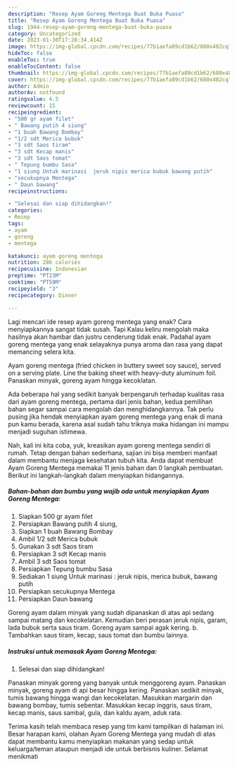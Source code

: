```yaml
---
description: "Resep Ayam Goreng Mentega Buat Buka Puasa"
title: "Resep Ayam Goreng Mentega Buat Buka Puasa"
slug: 1944-resep-ayam-goreng-mentega-buat-buka-puasa
category: Uncategorized
date: 2023-01-30T17:28:34.414Z
image: https://img-global.cpcdn.com/recipes/77b1aefa89cd1b62/680x482cq70/ayam-goreng-mentega-foto-resep-utama.jpg
hideToc: false
enableToc: true
enableTocContent: false
thumbnail: https://img-global.cpcdn.com/recipes/77b1aefa89cd1b62/680x482cq70/ayam-goreng-mentega-foto-resep-utama.jpg
cover: https://img-global.cpcdn.com/recipes/77b1aefa89cd1b62/680x482cq70/ayam-goreng-mentega-foto-resep-utama.jpg
author: Admin
authorAv: notfound
ratingvalue: 4.5
reviewcount: 15
recipeingredient:
- "500 gr ayam filet"
- " Bawang putih 4 siung"
- "1 buah Bawang Bombay"
- "1/2 sdt Merica bubuk"
- "3 sdt Saos tiram"
- "3 sdt Kecap manis"
- "3 sdt Saos tomat"
- " Tepung bumbu Sasa"
- "1 siung Untuk marinasi  jeruk nipis merica bubuk bawang putih"
- "secukupnya Mentega"
- " Daun bawang"
recipeinstructions:

- "Selesai dan siap dihidangkan!"
categories:
- Resep
tags:
- ayam
- goreng
- mentega

katakunci: ayam goreng mentega 
nutrition: 286 calories
recipecuisine: Indonesian
preptime: "PT23M"
cooktime: "PT59M"
recipeyield: "3"
recipecategory: Dinner

---
```



Lagi mencari ide resep ayam goreng mentega yang enak? Cara menyiapkannya sangat tidak susah. Tapi Kalau keliru mengolah maka hasilnya akan hambar dan justru cenderung tidak enak. Padahal ayam goreng mentega yang enak selayaknya punya aroma dan rasa yang dapat memancing selera kita.


Ayam goreng mentega (fried chicken in buttery sweet soy sauce), served on a serving plate. Line the baking sheet with heavy-duty aluminum foil. Panaskan minyak, goreng ayam hingga kecoklatan.

Ada beberapa hal yang sedikit banyak berpengaruh terhadap kualitas rasa dari ayam goreng mentega, pertama dari jenis bahan, kedua pemilihan bahan segar sampai cara mengolah dan menghidangkannya. Tak perlu pusing jika hendak menyiapkan ayam goreng mentega yang enak di mana pun kamu berada, karena asal sudah tahu triknya maka hidangan ini mampu menjadi suguhan istimewa.


Nah, kali ini kita coba, yuk, kreasikan ayam goreng mentega sendiri di rumah. Tetap dengan bahan sederhana, sajian ini bisa memberi manfaat dalam membantu menjaga kesehatan tubuh kita. Anda dapat membuat Ayam Goreng Mentega memakai 11 jenis bahan dan 0 langkah pembuatan. Berikut ini langkah-langkah dalam menyiapkan hidangannya.

<!--inarticleads1-->

##### Bahan-bahan dan bumbu yang wajib ada untuk menyiapkan Ayam Goreng Mentega:

1. Siapkan 500 gr ayam filet
1. Persiapkan  Bawang putih 4 siung,
1. Siapkan 1 buah Bawang Bombay
1. Ambil 1/2 sdt Merica bubuk
1. Gunakan 3 sdt Saos tiram
1. Persiapkan 3 sdt Kecap manis
1. Ambil 3 sdt Saos tomat
1. Persiapkan  Tepung bumbu Sasa
1. Sediakan 1 siung Untuk marinasi : jeruk nipis, merica bubuk, bawang putih
1. Persiapkan secukupnya Mentega
1. Persiapkan  Daun bawang


Goreng ayam dalam minyak yang sudah dipanaskan di atas api sedang sampai matang dan kecokelatan. Kemudian beri perasan jeruk nipis, garam, lada bubuk serta saus tiram. Goreng ayam sampai agak kering. b. Tambahkan saus tiram, kecap, saus tomat dan bumbu lainnya. 

<!--inarticleads2-->

##### Instruksi untuk memasak Ayam Goreng Mentega:


1. Selesai dan siap dihidangkan!

Panaskan minyak goreng yang banyak untuk menggoreng ayam. Panaskan minyak, goreng ayam di api besar hingga kering. Panaskan sedikit minyak, tumis bawang hingga wangi dan kecokelatan. Masukkan margarin dan bawang bombay, tumis sebentar. Masukkan kecap inggris, saus tiram, kecap manis, saus sambal, gula, dan kaldu ayam, aduk rata. 

Terima kasih telah membaca resep yang tim kami tampilkan di halaman ini. Besar harapan kami, olahan Ayam Goreng Mentega yang mudah di atas dapat membantu kamu menyiapkan makanan yang sedap untuk keluarga/teman ataupun menjadi ide untuk berbisnis kuliner. Selamat menikmati
